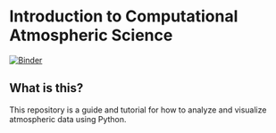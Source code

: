 # Introduction to Computational Atmospheric Science

[![Binder](https://mybinder.org/badge_logo.svg)](https://mybinder.org/v2/gh/PharaohCola13/coursework/master)


## What is this?
This repository is a guide and tutorial for how to analyze and visualize atmospheric data using Python. 
